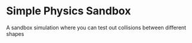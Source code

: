# Simple Physics Sandbox
A sandbox simulation where you can test out collisions between different shapes
